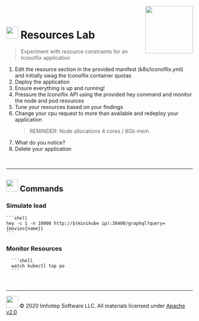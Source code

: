 <img src="../assets/k8sland.png" align="right" width="128" height="auto"/>

<br/>

# <img src="../assets/lab.png" width="32" height="auto"/> Resources Lab

> Experiment with resource constraints for an Iconoflix application

1. Edit the resource section in the provided manifest (k8s/iconoflix.yml) and
   initially swag the Iconoflix container quotas
1. Deploy the application
1. Ensure everything is up and running!
1. Pressure the Iconoflix API using the provided hey command and monitor
   the node and pod resources
1. Tune your resources based on your findings
1. Change your cpu request to more than available and redeploy your application
   > REMINDER: Node allocations 4 cores / 8Gb mem
1. What do you notice?
1. Delete your application

<br/>

---
## <img src="../assets/fox.png" width="32" height="auto"/> Commands

### Simulate load

    ```shell
    hey -c 1 -n 10000 http://$(minikube ip):30400/graphql?query={movies{name}}
    ```

### Monitor Resources

      ```shell
      watch kubectl top po
      ```

<br/>

---
<img src="../assets/imhotep_logo.png" width="32" height="auto"/> © 2020 Imhotep Software LLC.
All materials licensed under [Apache v2.0](http://www.apache.org/licenses/LICENSE-2.0)